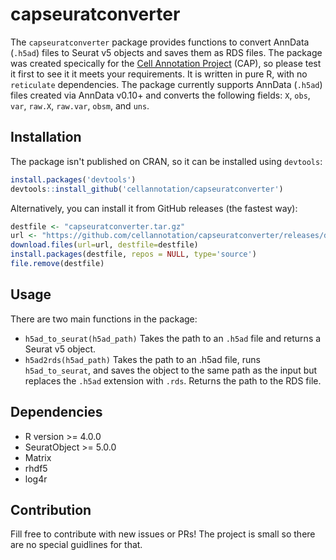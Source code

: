 # capseuratconverter

The `capseuratconverter` package provides functions to convert AnnData (`.h5ad`) files to Seurat v5 objects and saves them as RDS files. The package was created specically for the [Cell Annotation Project](https://celltype.info/) (CAP), so please test it first to see it it meets your requirements. It is written in pure R, with no `reticulate` dependencies. The package currently supports AnnData (`.h5ad`) files created via AnnData v0.10+ and converts the following fields: `X`, `obs`, `var`, `raw.X`, `raw.var`, `obsm`, and `uns`.

## Installation

The package isn't published on CRAN, so it can be installed using `devtools`:

```R
install.packages('devtools')
devtools::install_github('cellannotation/capseuratconverter')
```

Alternatively, you can install it from GitHub releases (the fastest way):

```R
destfile <- "capseuratconverter.tar.gz"
url <- "https://github.com/cellannotation/capseuratconverter/releases/download/v0.2/capseuratconverter_0.2.tar.gz"
download.files(url=url, destfile=destfile)
install.packages(destfile, repos = NULL, type='source')
file.remove(destfile)
```

## Usage

There are two main functions in the package: 
- `h5ad_to_seurat(h5ad_path)` Takes the path to an `.h5ad` file and returns a Seurat v5 object.
- `h5ad2rds(h5ad_path)` Takes the path to an .h5ad file, runs `h5ad_to_seurat`, and saves the object to the same path as the input but replaces the `.h5ad` extension with `.rds`. Returns the path to the RDS file.

## Dependencies

- R version >= 4.0.0
- SeuratObject >= 5.0.0
- Matrix
- rhdf5
- log4r

## Contribution

Fill free to contribute with new issues or PRs! The project is small so there are no special guidlines for that.
